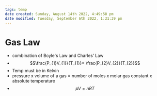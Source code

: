 ```yaml
---
tags: temp
date created: Sunday, August 14th 2022, 4:49:58 pm
date modified: Tuesday, September 6th 2022, 1:31:39 pm
---
```


# Gas Law
- combination of Boyle's Law and Charles' Law
- $$\frac{P_{1}V_{1}}{T_{1}}= \frac{P_{2}V_{2}}{T_{2}}$$
- Temp must be in Kelvin
- pressure x volume of a gas = number of moles x molar gas constant x absolute temperature
- $$pV = nRT$$

